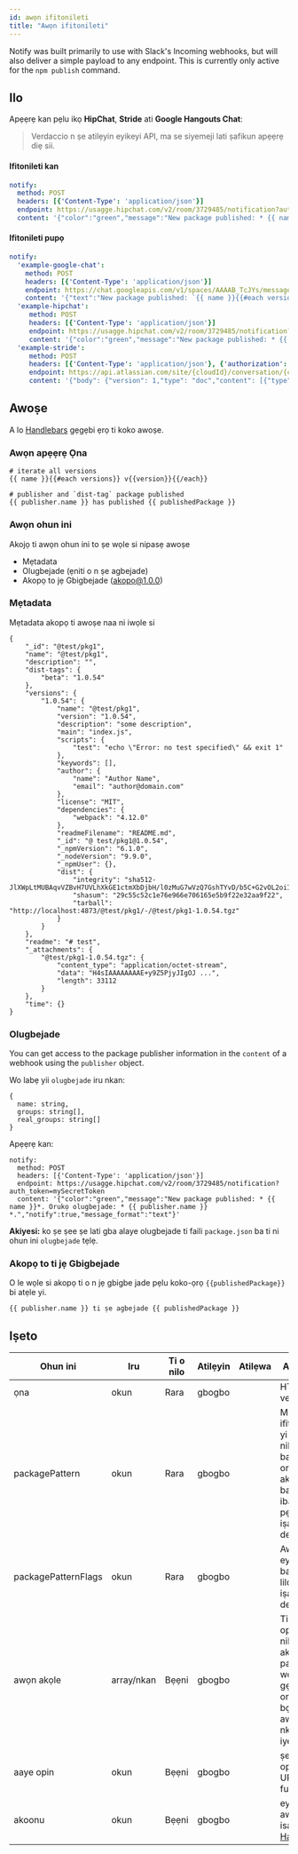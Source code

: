 ```yaml
---
id: awọn ifitonileti
title: "Awọn ifitonileti"
---
```


Notify was built primarily to use with Slack's Incoming webhooks, but will also deliver a simple payload to any endpoint. This is currently only active for the `npm publish` command.

## Ilo

Apẹẹrẹ kan pẹlu ikọ **HipChat**, **Stride** ati **Google Hangouts Chat**:

> Verdaccio n ṣe atilẹyin eyikeyi API, ma se siyemeji lati ṣafikun apẹẹrẹ diẹ sii.

#### Ifitonileti kan

```yaml
notify:
  method: POST
  headers: [{'Content-Type': 'application/json'}]
  endpoint: https://usagge.hipchat.com/v2/room/3729485/notification?auth_token=mySecretToken
  content: '{"color":"green","message":"New package published: * {{ name }}*","notify":true,"message_format":"text"}'
```

#### Ifitonileti pupọ

```yaml
notify:
  'example-google-chat':
    method: POST
    headers: [{'Content-Type': 'application/json'}]
    endpoint: https://chat.googleapis.com/v1/spaces/AAAAB_TcJYs/messages?key=myKey&token=myToken
    content: '{"text":"New package published: `{{ name }}{{#each versions}} v{{version}}{{/each}}`"}'
  'example-hipchat':
     method: POST
     headers: [{'Content-Type': 'application/json'}]
     endpoint: https://usagge.hipchat.com/v2/room/3729485/notification?auth_token=mySecretToken
     content: '{"color":"green","message":"New package published: * {{ name }}*","notify":true,"message_format":"text"}'
  'example-stride':
     method: POST
     headers: [{'Content-Type': 'application/json'}, {'authorization': 'Bearer secretToken'}]
     endpoint: https://api.atlassian.com/site/{cloudId}/conversation/{conversationId}/message
     content: '{"body": {"version": 1,"type": "doc","content": [{"type": "paragraph","content": [{"type": "text","text": "New package published: * {{ name }}* Publisher name: * {{ publisher.name }}"}]}]}}'
```

## Awoṣe

A lo [Handlebars](https://handlebarsjs.com/) gẹgẹbi ẹrọ ti koko awoṣe.

### Awọn apẹẹrẹ Ọna

    # iterate all versions
    {{ name }}{{#each versions}} v{{version}}{{/each}}
    
    # publisher and `dist-tag` package published
    {{ publisher.name }} has published {{ publishedPackage }}
    

### Awọn ohun ini

Akojọ ti awọn ohun ini to ṣe wọle si nipasẹ awoṣe

* Mẹtadata
* Olugbejade (ẹniti o n ṣe agbejade)
* Akopọ to jẹ Gbigbejade (akopọ@1.0.0)

### Mẹtadata

Mẹtadata akopọ ti awoṣe naa ni iwọle si

    {
        "_id": "@test/pkg1",
        "name": "@test/pkg1",
        "description": "",
        "dist-tags": {
            "beta": "1.0.54"
        },
        "versions": {
            "1.0.54": {
                "name": "@test/pkg1",
                "version": "1.0.54",
                "description": "some description",
                "main": "index.js",
                "scripts": {
                    "test": "echo \"Error: no test specified\" && exit 1"
                },
                "keywords": [],
                "author": {
                    "name": "Author Name",
                    "email": "author@domain.com"
                },
                "license": "MIT",
                "dependencies": {
                    "webpack": "4.12.0"
                },
                "readmeFilename": "README.md",
                "_id": "@ test/pkg1@1.0.54",
                "_npmVersion": "6.1.0",
                "_nodeVersion": "9.9.0",
                "_npmUser": {},
                "dist": {
                    "integrity": "sha512-JlXWpLtMUBAqvVZBvH7UVLhXkGE1ctmXbDjbH/l0zMuG7wVzQ7GshTYvD/b5C+G2vOL2oiIS1RtayA/kKkTwKw==",
                    "shasum": "29c55c52c1e76e966e706165e5b9f22e32aa9f22",
                    "tarball": "http://localhost:4873/@test/pkg1/-/@test/pkg1-1.0.54.tgz"
                }
            }
        },
        "readme": "# test",
        "_attachments": {
            "@test/pkg1-1.0.54.tgz": {
                "content_type": "application/octet-stream",
                "data": "H4sIAAAAAAAAE+y9Z5PjyJIgOJ ...",
                "length": 33112
            }
        },
        "time": {}
    }
    

### Olugbejade

You can get access to the package publisher information in the `content` of a webhook using the `publisher` object.

Wo labẹ yii `olugbejade` iru nkan:

    {
      name: string,
      groups: string[],
      real_groups: string[]
    }
    

Apẹẹrẹ kan:

    notify:
      method: POST
      headers: [{'Content-Type': 'application/json'}]
      endpoint: https://usagge.hipchat.com/v2/room/3729485/notification?auth_token=mySecretToken
      content: '{"color":"green","message":"New package published: * {{ name }}*. Orukọ olugbejade: * {{ publisher.name }} *.","notify":true,"message_format":"text"}'
    

**Akiyesi:** ko ṣe ṣee ṣe lati gba alaye olugbejade ti faili `package.json` ba ti ni ohun ini `olugbejade` tẹlẹ.

### Akopọ to ti jẹ Gbigbejade

O le wọle si akopọ ti o n jẹ gbigbe jade pẹlu koko-ọrọ `{{publishedPackage}}` bi atẹle yi.

    {{ publisher.name }} ti ṣe agbejade {{ publishedPackage }}
    

## Iṣeto

| Ohun ini            | Iru        | Ti o nilo | Atilẹyin | Atilẹwa | Apejuwe                                                                                                |
| ------------------- | ---------- | --------- | -------- | ------- | ------------------------------------------------------------------------------------------------------ |
| ọna                 | okun       | Rara      | gbogbo   |         | HTTP verb                                                                                              |
| packagePattern      | okun       | Rara      | gbogbo   |         | Mu ifitonileti yi ṣiṣẹ nikan ti o ba jẹ pe orukọ akopọ naa ba ni ibaamu pẹlu iṣafihan deede            |
| packagePatternFlags | okun       | Rara      | gbogbo   |         | Awọn asia eyikeyi to ba ma jẹ lilo pẹlu iṣafihan deede                                                 |
| awọn akọle          | array/nkan | Bẹẹni     | gbogbo   |         | Ti aaye opin yii ba nilo awọn akọle pato, ṣeto wọn nibi gẹgẹbi oriṣi eto ti bọtini: awọn nkan iyebiye. |
| aaye opin           | okun       | Bẹẹni     | gbogbo   |         | ṣeto aaye opin ti URL naa fun ipe yii                                                                  |
| akoonu              | okun       | Bẹẹni     | gbogbo   |         | eyikeyi awọn isafihan [Handlebar](https://handlebarsjs.com/)                                           |